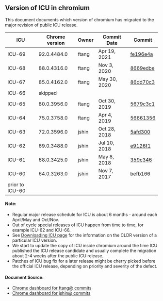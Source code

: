## Version of ICU in chromium

This document documents which version of chromium has migrated to the major revision of public ICU release.

| ICU | Chrome version | Owner | Commit Date | Commit |
|-----|----------------|-------|-------------|--------|
| ICU-69 | 92.0.4484.0 | ftang | Apr 19, 2021 | [fe196e4a](https://chromiumdash.appspot.com/commit/fe196e4a3f221c17db92916f5291c75b2c5bd93a) |
| ICU-68 | 88.0.4316.0 | ftang | Nov 3, 2020 | [8669edbe](https://chromiumdash.appspot.com/commit/8669edbe8bbecb934bcccdb6c2ddfb9c57922157) |
| ICU-67 | 85.0.4162.0 | ftang | May 30, 2020 | [86dd70c3](https://chromiumdash.appspot.com/commit/86dd70c3717d487f9870dcda0e8372a98f2dccea) |
| ICU-66 | skipped |  |  |  |
| ICU-65 | 80.0.3956.0 | ftang | Oct 30, 2019 | [5679c3c1](https://chromiumdash.appspot.com/commit/5679c3c191ed62b62d8db22f1657a296ee9bfe8e) |
| ICU-64 | 75.0.3758.0 | ftang | Apr 4, 2019 | [56661356](https://chromiumdash.appspot.com/commit/566613568b38f2509a5f34aaf95dee7838cd4cca) |
| ICU-63 | 72.0.3596.0 | jshin | Oct 28, 2018 | [5afd300](https://chromiumdash.appspot.com/commit/5afd3007276ae994a1c9fc5bb7da7363babb76e3) |
| ICU-62 | 69.0.3488.0 | jshin | Jul 10, 2018 | [e9126f1](https://chromiumdash.appspot.com/commit/e9126f1d03725c2ae97d524985971d66089eede3) |
| ICU-61 | 68.0.3425.0 | jshin | May 8, 2018 | [359c346](https://chromiumdash.appspot.com/commit/359c346836e261c50fb4d3168f5e0a3ce4edb436) |
| ICU-60 | 64.0.3263.0 | jshin | Nov 7, 2017 | [befb166](https://chromiumdash.appspot.com/commit/befb16634bb440cf5442979ad262832b4cebd43e) |
| prior to ICU-60 | | | |  |

#### Note:

* Regular major release schedule for ICU is about 6 months - around each April/May and Oct/Nov.
* Out of cycle special releases of ICU happen from time to time, for example ICU-62 and ICU-66.
* See [Downloading ICU page](http://site.icu-project.org/download) for the
information on the CLDR version of a particular ICU version.
* We start to update the copy of ICU inside chromium around the time ICU
published the ICU release candidate and usually complete the migration about 2-4
weeks after the public ICU release.
* Patches of ICU bug fix for a later release might be cherry picked before the
official ICU release, depending on priority and severity of the defect.

#### Document Source:
 * [Chrome dashboard for ftang@ commits](https://chromiumdash.appspot.com/commits?user=ftang)
 * [Chrome dashboard for jshin@ commits](https://chromiumdash.appspot.com/commits?user=jshin)
